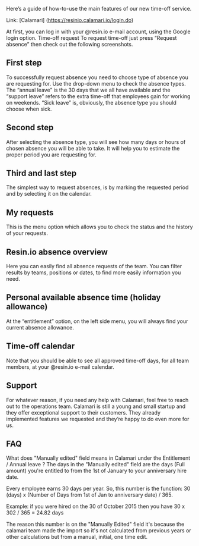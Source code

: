 Here’s a guide of how-to-use the main features of our new time-off service.

Link: [Calamari] (https://resinio.calamari.io/login.do)

At first, you can log in with your @resin.io e-mail account, using the Google login option.
Time-off request
To request time-off just press “Request absence” then check out the following screenshots.

## First step

To successfully request absence you need to choose type of absence you are requesting for. 
Use the drop-down menu to check the absence types. The “annual leave” is the 30 days that we all have available and the “support leave” refers to the extra time-off that employees gain for working on weekends. “Sick leave” is, obviously, the absence type you should choose when sick.

## Second step

After selecting the absence type, you will see how many days or hours of chosen absence you will be able to take. It will help you to estimate the proper period you are requesting for.

## Third and last step

The simplest way to request absences, is by marking the requested period and by selecting it on the calendar. 

## My requests

This is the menu option which allows you to check the status and the history of your requests.

## Resin.io absence overview

Here you can easily find all absence requests of the team. You can filter results by teams, positions or dates, to find more easily information you need.

## Personal available absence time (holiday allowance)

At the “entitlement” option, on the left side menu, you will always find your current absence allowance. 

## Time-off calendar

Note that you should be able to see all approved time-off days, for all team members, at your @resin.io e-mail calendar.

## Support

For whatever reason, if you need any help with Calamari, feel free to reach out to the operations team. Calamari is still a young and small startup and they offer exceptional support to their customers. They already implemented features we requested and they’re happy to do even more for us.

## FAQ

What does "Manually edited" field means in Calamari under the Entitlement / Annual leave ?
The days in the "Manually edited" field are the days (Full amount) you're entitled to from the 1st of January to your anniversary hire date.

Every employee earns 30 days per year.
So, this number is the function: 
30 (days) x (Number of Days from 1st of Jan to anniversary date) / 365.

Example: if you were hired on the 30 of October 2015 then you have
30 x 302 / 365 = 24.82 days

The reason this number is on the "Manually Edited" field it's because the calamari team made the import so it's not calculated from previous years or other calculations but from a manual, initial, one time edit.
